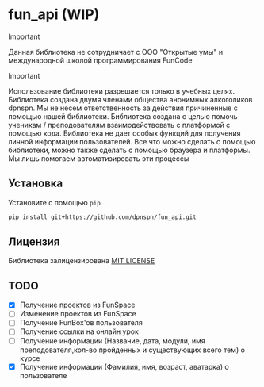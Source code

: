 # fun_api (WIP)

> [!IMPORTANT]
> Данная библиотека не сотрудничает с ООО "Открытые умы" и международной школой программирования FunCode

> [!IMPORTANT]
> Использование библиотеки разрешается только в учебных целях. Библиотека создана двумя членами общества анонимных алкоголиков dpnspn. Мы не несем ответственность за действия причиненные с помощью нашей библиотеки. Библиотека создана с целью помочь ученикам / преподователям взаимодействовать с платформой с помощью кода. Библиотека не дает особых функций для получения личной информации пользователей. Все что можно сделать с помощью библиотеки, можно также сделать с помощью браузера и платформы. Мы лишь помогаем автоматизировать эти процессы

## Установка

Установите с помощью `pip`

```bash
pip install git+https://github.com/dpnspn/fun_api.git
```

## Лицензия

Библиотека залицензирована [MIT LICENSE](LICENSE)

## TODO

- [x] Получение проектов из FunSpace
- [ ] Изменение проектов из FunSpace
- [ ] Получение FunBox'ов пользователя
- [ ] Получение ссылки на онлайн урок
- [ ] Получение информации (Название, дата, модули, имя преподователя,кол-во пройденных и существующих всего тем) о курсе
- [x] Получение информации (Фамилия, имя, возраст, аватарка) о пользователе
